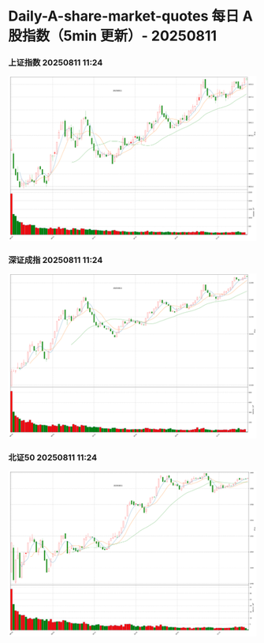
# Daily-A-share-market-quotes 每日 A 股指数（5min 更新）- 20250811

### 上证指数 20250811 11:24
![](./fig/2025/8/20250811-sh000001.png)

### 深证成指 20250811 11:24
![](./fig/2025/8/20250811-sz399001.png)

### 北证50 20250811 11:24
![](./fig/2025/8/20250811-bj899050.png)
